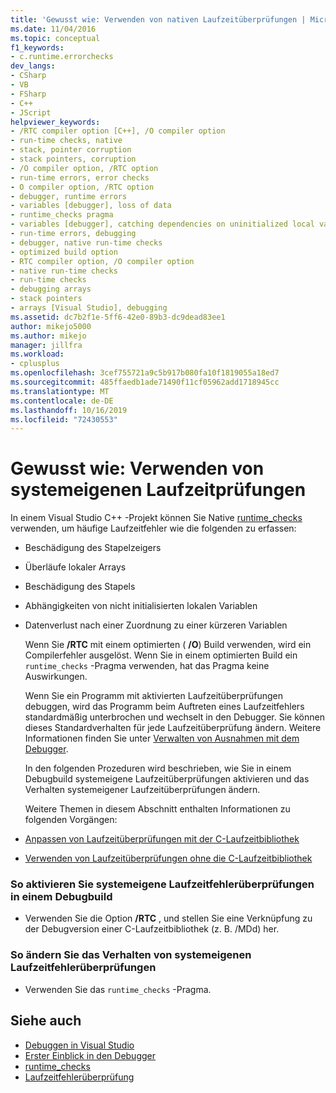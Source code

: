 ```yaml
---
title: 'Gewusst wie: Verwenden von nativen Laufzeitüberprüfungen | Microsoft-Dokumentation'
ms.date: 11/04/2016
ms.topic: conceptual
f1_keywords:
- c.runtime.errorchecks
dev_langs:
- CSharp
- VB
- FSharp
- C++
- JScript
helpviewer_keywords:
- /RTC compiler option [C++], /O compiler option
- run-time checks, native
- stack, pointer corruption
- stack pointers, corruption
- /O compiler option, /RTC option
- run-time errors, error checks
- O compiler option, /RTC option
- debugger, runtime errors
- variables [debugger], loss of data
- runtime_checks pragma
- variables [debugger], catching dependencies on uninitialized local variables
- run-time errors, debugging
- debugger, native run-time checks
- optimized build option
- RTC compiler option, /O compiler option
- native run-time checks
- run-time checks
- debugging arrays
- stack pointers
- arrays [Visual Studio], debugging
ms.assetid: dc7b2f1e-5ff6-42e0-89b3-dc9dead83ee1
author: mikejo5000
ms.author: mikejo
manager: jillfra
ms.workload:
- cplusplus
ms.openlocfilehash: 3cef755721a9c5b917b080fa10f1819055a18ed7
ms.sourcegitcommit: 485ffaedb1ade71490f11cf05962add1718945cc
ms.translationtype: MT
ms.contentlocale: de-DE
ms.lasthandoff: 10/16/2019
ms.locfileid: "72430553"
---
```

# <a name="how-to-use-native-run-time-checks"></a>Gewusst wie: Verwenden von systemeigenen Laufzeitprüfungen
In einem Visual Studio C++ -Projekt können Sie Native [runtime_checks](/cpp/preprocessor/runtime-checks) verwenden, um häufige Laufzeitfehler wie die folgenden zu erfassen:

- Beschädigung des Stapelzeigers

- Überläufe lokaler Arrays

- Beschädigung des Stapels

- Abhängigkeiten von nicht initialisierten lokalen Variablen

- Datenverlust nach einer Zuordnung zu einer kürzeren Variablen

  Wenn Sie **/RTC** mit einem optimierten ( **/O**) Build verwenden, wird ein Compilerfehler ausgelöst. Wenn Sie in einem optimierten Build ein `runtime_checks` -Pragma verwenden, hat das Pragma keine Auswirkungen.

  Wenn Sie ein Programm mit aktivierten Laufzeitüberprüfungen debuggen, wird das Programm beim Auftreten eines Laufzeitfehlers standardmäßig unterbrochen und wechselt in den Debugger. Sie können dieses Standardverhalten für jede Laufzeitüberprüfung ändern. Weitere Informationen finden Sie unter [Verwalten von Ausnahmen mit dem Debugger](../debugger/managing-exceptions-with-the-debugger.md).

  In den folgenden Prozeduren wird beschrieben, wie Sie in einem Debugbuild systemeigene Laufzeitüberprüfungen aktivieren und das Verhalten systemeigener Laufzeitüberprüfungen ändern.

  Weitere Themen in diesem Abschnitt enthalten Informationen zu folgenden Vorgängen:

- [Anpassen von Laufzeitüberprüfungen mit der C-Laufzeitbibliothek](../debugger/native-run-time-checks-customization.md)

- [Verwenden von Laufzeitüberprüfungen ohne die C-Laufzeitbibliothek](../debugger/using-run-time-checks-without-the-c-run-time-library.md)

### <a name="to-enable-native-run-time-checks-in-a-debug-build"></a>So aktivieren Sie systemeigene Laufzeitfehlerüberprüfungen in einem Debugbuild

- Verwenden Sie die Option **/RTC** , und stellen Sie eine Verknüpfung zu der Debugversion einer C-Laufzeitbibliothek (z. B. /MDd) her.

### <a name="to-modify-native-run-time-check-behavior"></a>So ändern Sie das Verhalten von systemeigenen Laufzeitfehlerüberprüfungen

- Verwenden Sie das `runtime_checks` -Pragma.

## <a name="see-also"></a>Siehe auch
- [Debuggen in Visual Studio](../debugger/index.yml)
- [Erster Einblick in den Debugger](../debugger/debugger-feature-tour.md)
- [runtime_checks](/cpp/preprocessor/runtime-checks)
- [Laufzeitfehlerüberprüfung](/cpp/c-runtime-library/run-time-error-checking)